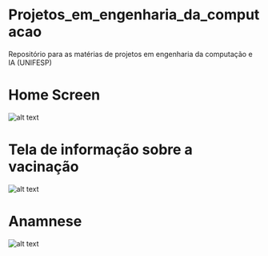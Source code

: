 # Projetos_em_engenharia_da_computacao
Repositório para as matérias de projetos em engenharia da computação e IA (UNIFESP)
# Home Screen
![alt text](https://user-images.githubusercontent.com/52283001/125351013-ef26c780-e335-11eb-87df-3f1a22974aa1.png)
# Tela de informação sobre a vacinação 
![alt text](https://user-images.githubusercontent.com/52283001/125351025-f1892180-e335-11eb-8111-e208523b50dc.png)
# Anamnese
![alt text](https://user-images.githubusercontent.com/52283001/125351030-f352e500-e335-11eb-8c31-7a707fcf06a6.png)

